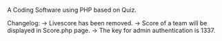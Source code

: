 A Coding Software using PHP based on Quiz.


Changelog:
	-> Livescore has been removed.
	-> Score of a team will be displayed in Score.php page.
	-> The key for admin authentication is 1337.